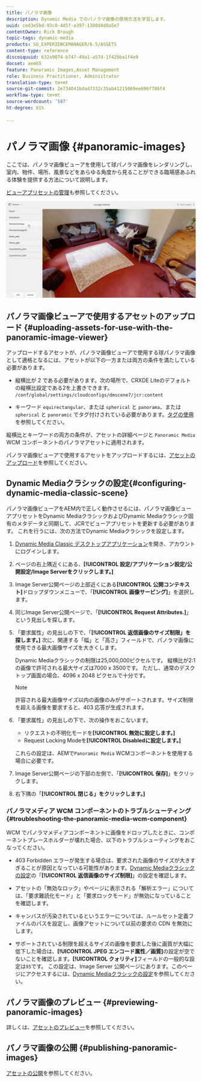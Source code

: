 ```yaml
---
title: パノラマ画像
description: Dynamic Media でのパノラマ画像の使用方法を学習します。
uuid: ced3e5bd-93c8-4d5f-a397-1380d4d0a5e7
contentOwner: Rick Brough
topic-tags: dynamic-media
products: SG_EXPERIENCEMANAGER/6.5/ASSETS
content-type: reference
discoiquuid: 632a9074-b747-49a1-a57d-1f42bba1f4e9
docset: aem65
feature: Panoramic Images,Asset Management
role: Business Practitioner, Administrator
translation-type: tm+mt
source-git-commit: 2e734041bdad7332c35ab41215069ee696f786f4
workflow-type: tm+mt
source-wordcount: '587'
ht-degree: 61%

---
```



# パノラマ画像 {#panoramic-images}

ここでは、パノラマ画像ビューアを使用して球パノラマ画像をレンダリングし、室内、物件、場所、風景などをあらゆる角度から見ることができる臨場感あふれる体験を提供する方法について説明します。

[ビューアプリセットの管理](/help/assets/managing-viewer-presets.md)も参照してください。

![panoramic-image2](assets/panoramic-image2.png)

## パノラマ画像ビューアで使用するアセットのアップロード {#uploading-assets-for-use-with-the-panoramic-image-viewer}

アップロードするアセットが、パノラマ画像ビューアで使用する球パノラマ画像として適格となるには、アセットが以下の一方または両方の条件を満たしている必要があります。

* 縦横比が 2 である必要があります。次の場所で、CRXDE Liteのデフォルトの縦横比設定である2を上書きできます。
   `/conf/global/settings/cloudconfigs/dmscene7/jcr:content`

* キーワード `equirectangular`、または `spherical` と `panorama`、または `spherical` と `panoramic` でタグ付けされている必要があります。[タグの使用](/help/sites-authoring/tags.md)を参照してください。

縦横比とキーワードの両方の条件が、アセットの詳細ページと `Panoramic Media` WCM コンポーネントのパノラマアセットに適用されます。

パノラマ画像ビューアで使用するアセットをアップロードするには、[アセットのアップロード](/help/assets/manage-assets.md#uploading-assets)を参照してください。

## Dynamic Mediaクラシックの設定{#configuring-dynamic-media-classic-scene}

パノラマ画像ビューアをAEM内で正しく動作させるには、パノラマ画像ビューアプリセットをDynamic MediaクラシックおよびDynamic Mediaクラシック固有のメタデータと同期して、JCRでビューアプリセットを更新する必要があります。 これを行うには、次の方法でDynamic Mediaクラシックを設定します。

1. [Dynamic Media Classic デスクトップアプリケーション](https://experienceleague.adobe.com/docs/dynamic-media-classic/using/getting-started/signing-out.html?lang=ja#getting-started)を開き、アカウントにログインします。

1. ページの右上隅近くにある、**[!UICONTROL 設定/アプリケーション設定/公開設定/Image Serverをクリックします。]**
1. Image Server公開ページの上部近くにある&#x200B;**[!UICONTROL 公開コンテキスト]**&#x200B;ドロップダウンメニューで、「**[!UICONTROL 画像サービング]**」を選択します。

1. 同じImage Server公開ページで、「**[!UICONTROL Request Attributes.]**」という見出しを探します。
1. 「要求属性」の見出しの下で、「**[!UICONTROL 返信画像のサイズ制限」を探します。]** 次に、関連する「幅」と「高さ」フィールドで、パノラマ画像に使用できる最大画像サイズを大きくします。

   Dynamic Mediaクラシックの制限は25,000,000ピクセルです。 縦横比が2:1の画像で許可される最大サイズは7000 x 3500です。 ただし、通常のデスクトップ画面の場合、4096 x 2048 ピクセルで十分です。

   >[!NOTE]
   >
   >許容される最大画像サイズ以内の画像のみがサポートされます。サイズ制限を超える画像を要求すると、403 応答が生成されます。

1. 「要求属性」の見出しの下で、次の操作をおこないます。

   * リクエストの不明化モードを&#x200B;**[!UICONTROL 無効に設定します。]**
   * Request Locking Modeを&#x200B;**[!UICONTROL Disabledに設定します。]**

   これらの設定は、AEMで`Panoramic Media` WCMコンポーネントを使用する場合に必要です。

1. Image Server公開ページの下部の左側で、「**[!UICONTROL 保存]**」をクリックします。

1. 右下隅の「**[!UICONTROL 閉じる」をクリックします。]**

### パノラマメディア WCM コンポーネントのトラブルシューティング {#troubleshooting-the-panoramic-media-wcm-component}

WCM でパノラマメディアコンポーネントに画像をドロップしたときに、コンポーネントプレースホルダーが壊れた場合、以下のトラブルシューティングをおこなってください。

* 403 Forbidden エラーが発生する場合は、要求された画像のサイズが大きすぎることが原因となっている可能性があります。[Dynamic Mediaクラシックの設定](/help/assets/panoramic-images.md#configuring-dynamic-media-classic-scene)の「**[!UICONTROL 返信画像のサイズ制限]**」の設定を確認します。

* アセットの「無効なロック」やページに表示される「解析エラー」については、「要求難読化モード」と「要求ロックモード」が無効になっていることを確認します。
* キャンバスが汚染されているというエラーについては、ルールセット定義ファイルのパスを設定し、画像アセットについて以前の要求の CDN を無効にします。
* サポートされている制限を超えるサイズの画像を要求した後に画質が大幅に低下した場合は、**[!UICONTROL JPEG エンコード属性／画質]**&#x200B;の設定が空でないことを確認します。**[!UICONTROL クォリティ]**&#x200B;フィールドの一般的な設定は`95`です。 この設定は、Image Server 公開ページにあります。このページにアクセスするには、[Dynamic Mediaクラシックの設定](/help/assets/panoramic-images.md#configuring-dynamic-media-classic-scene)を参照してください。

## パノラマ画像のプレビュー {#previewing-panoramic-images}

詳しくは、[アセットのプレビュー](/help/assets/previewing-assets.md)を参照してください。

## パノラマ画像の公開  {#publishing-panoramic-images}

[アセットの公開](/help/assets/publishing-dynamicmedia-assets.md)を参照してください。
